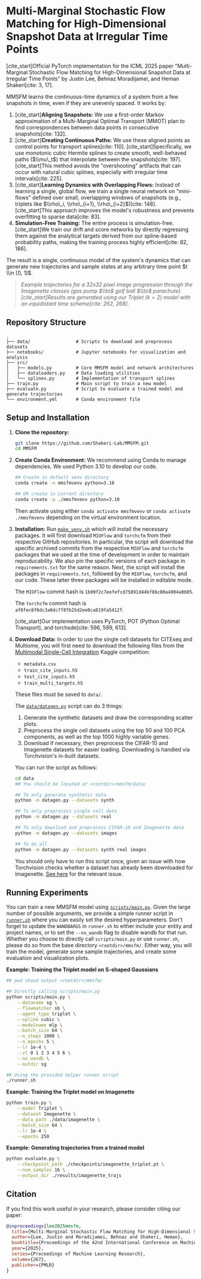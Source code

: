 # Multi-Marginal Stochastic Flow Matching for High-Dimensional Snapshot Data at Irregular Time Points

[](https://icml.cc/Conferences/2025)
[](https://arxiv.org) [](https://opensource.org/licenses/MIT)

[cite\_start]Official PyTorch implementation for the ICML 2025 paper "Multi-Marginal Stochastic Flow Matching for High-Dimensional Snapshot Data at Irregular Time Points" by Justin Lee, Behnaz Moradijamei, and Heman Shakeri[cite: 3, 17].



MMSFM learns the continuous-time dynamics of a system from a few snapshots in time, even if they are unevenly spaced. It works by:

1.  [cite\_start]**Aligning Snapshots:** We use a first-order Markov approximation of a Multi-Marginal Optimal Transport (MMOT) plan to find correspondences between data points in consecutive snapshots[cite: 132].
2.  [cite\_start]**Creating Continuous Paths:** We use these aligned points as control points for transport splines[cite: 110]. [cite\_start]Specifically, we use monotonic cubic Hermite splines to create smooth, well-behaved paths ($\\mu\_t$) that interpolate between the snapshots[cite: 197]. [cite\_start]This method avoids the "overshooting" artifacts that can occur with natural cubic splines, especially with irregular time intervals[cite: 225].
3.  [cite\_start]**Learning Dynamics with Overlapping Flows:** Instead of learning a single, global flow, we train a single neural network on "mini-flows" defined over small, overlapping windows of snapshots (e.g., triplets like $\\rho\_i, \\rho\_{i+1}, \\rho\_{i+2}$)[cite: 148]. [cite\_start]This approach improves the model's robustness and prevents overfitting to sparse data[cite: 83].
4.  **Simulation-Free Training:** The entire process is simulation-free. [cite\_start]We train our drift and score networks by directly regressing them against the analytical targets derived from our spline-based probability paths, making the training process highly efficient[cite: 82, 186].

The result is a single, continuous model of the system's dynamics that can generate new trajectories and sample states at any arbitrary time point $t \\in [0, 1]$.

> *Example trajectories for a 32x32 pixel image progression through the Imagenette classes (gas pump $\\to$ golf ball $\\to$ parachute). [cite\_start]Results are generated using our Triplet ($k=2$) model with an equidistant time scheme[cite: 262, 268].*

## Repository Structure

```
.
├── data/                 # Scripts to download and preprocess datasets
├── notebooks/            # Jupyter notebooks for visualization and analysis
├── src/
│   ├── models.py         # Core MMSFM model and network architectures
│   ├── dataloaders.py    # Data loading utilities
│   └── splines.py        # Implementation of transport splines
├── train.py              # Main script to train a new model
├── evaluate.py           # Script to evaluate a trained model and generate trajectories
└── environment.yml       # Conda environment file
```

## Setup and Installation

1.  **Clone the repository:**

    ```bash
    git clone https://github.com/Shakeri-Lab/MMSFM.git
    cd MMSFM
    ```

2.  **Create Conda Environment:**
    We recommend using Conda to manage dependencies. We used Python 3.10 to develop our code.

    ```bash
    ## Create in default venv directory
    conda create -n mmsfmvenv python=3.10

    ## OR create in current directory
    conda create -p ./mmsfmvenv python=3.10
    ```
    Then activate using either `conda activate mmsfmvenv` or `conda activate ./mmsfmvenv` depending on the virtual environment location.

3. **Installation:**
    Run [`make_venv.sh`](make_venv.sh) which will install the necessary packages.
    It will first download `MIOFlow` and `torchcfm` from their respective GitHub repositories.
    In particular, the script will download the specific archived commits from the respective `MIOFlow` and `torchcfm` packages that we used at the time of development in order to maintain reproducability.
    We also pin the specific versions of each package in `requirements.txt` for the same reason.
    Next, the script will install the packages in `requirements.txt`, followed by the `MIOFlow`, `torchcfm`, and our code.
    These latter three packages will be installed in editable mode.

    The `MIOFlow` commit hash is `1b09f2c7eefefcd75891d44bf86c00a4904a0b05`.

    The `torchcfm` commit hash is `af8fec6f6dc3a0dc7f8fb25d2ee0ca819fa5412f`.

    [cite\_start]Our implementation uses PyTorch, POT (Python Optimal Transport), and torchsde[cite: 596, 599, 613].

4.  **Download Data:**
    In order to use the single cell datasets for CITEseq and Multiome, you will first need to download the following files from the
    [Multimodal Single-Cell Integration](https://kaggle.com/competitions/open-problems-multimodal) Kaggle competition:
    - `metadata.csv`
    - `train_cite_inputs.h5`
    - `test_cite_inputs.h5`
    - `train_multi_targets.h5`

    These files must be saved to `data/`.

    The [`data/datagen.py`](data/datagen.py) script can do 3 things:

    1. Generate the synthetic datasets and draw the corresponding scatter plots.
    2. Preprocess the single cell datasets using the top 50 and 100 PCA components, as well as the top 1000 highly variable genes.
    3. Download if necessary, then preprocess the CIFAR-10 and Imagenette datasets for easier loading. Downloading is handled via Torchvision's in-built datasets.

    You can run the script as follows:

    ```bash
    cd data
    ## You should be located at <rootdir>/mmsfm/data/

    ## To only generate synthetic data
    python -m datagen.py --datasets synth

    ## To only preprocess single cell data
    python -m datagen.py --datasets real

    ## To only download and preprocess CIFAR-10 and Imagenette data
    python -m datagen.py --datasets images

    ## To do all
    python -m datagen.py --datasets synth real images
    ```
    You should only have to run this script once, given an issue with how Torchvision checks whether a dataset has already been downloaded for Imagenette.
    [See here](https://github.com/pytorch/vision/pull/8638) for the relevant issue.

## Running Experiments

You can train a new MMSFM model using [`scripts/main.py`](scripts/main.py).
Given the large number of possible arguments, we provide a simple runner script in [`runner.sh`](runner.sh) where you can easily set the desired hyperparameters.
Don't forget to update the `WANDBARGS` in `runner.sh` to either include your entity and project names, or to set the `--no_wandb` flag to disable wandb for that run.
Whether you choose to directly call `scripts/main.py` or use `runner.sh`, please do so from the base directory `<rootdir>/mmsfm/`.
Either way, you will train the model, generate some sample trajectories, and create some evaluation and visualization plots.

**Example: Training the Triplet model on S-shaped Gaussians**
```bash
## pwd shoud output <rootdir>/mmsfm/

## Directly calling scripts/main.py
python scripts/main.py \
    --dataname sg \
    --flowmatcher sb \
    --agent_type triplet \
    --spline cubic \
    --modelname mlp \
    --batch_size 64 \
    --n_steps 1000 \
    --n_epochs 5 \
    --lr 1e-4 \
    --zt 0 1 2 3 4 5 6 \
    --no_wandb \
    --outdir sg

## Using the provided helper runner script
./runner.sh
```

**Example: Training the Triplet model on Imagenette**

```bash
python train.py \
    --model Triplet \
    --dataset Imagenette \
    --data_path ./data/imagenette \
    --batch_size 64 \
    --lr 1e-4 \
    --epochs 250
```

**Example: Generating trajectories from a trained model**

```bash
python evaluate.py \
    --checkpoint_path ./checkpoints/imagenette_triplet.pt \
    --num_samples 16 \
    --output_dir ./results/imagenette_trajs
```

## Citation

If you find this work useful in your research, please consider citing our paper:

```bibtex
@inproceedings{lee2025mmsfm,
  title={Multi-Marginal Stochastic Flow Matching for High-Dimensional Snapshot Data at Irregular Time Points},
  author={Lee, Justin and Moradijamei, Behnaz and Shakeri, Heman},
  booktitle={Proceedings of the 42nd International Conference on Machine Learning (ICML)},
  year={2025},
  series={Proceedings of Machine Learning Research},
  volume={267},
  publisher={PMLR}
}
```
